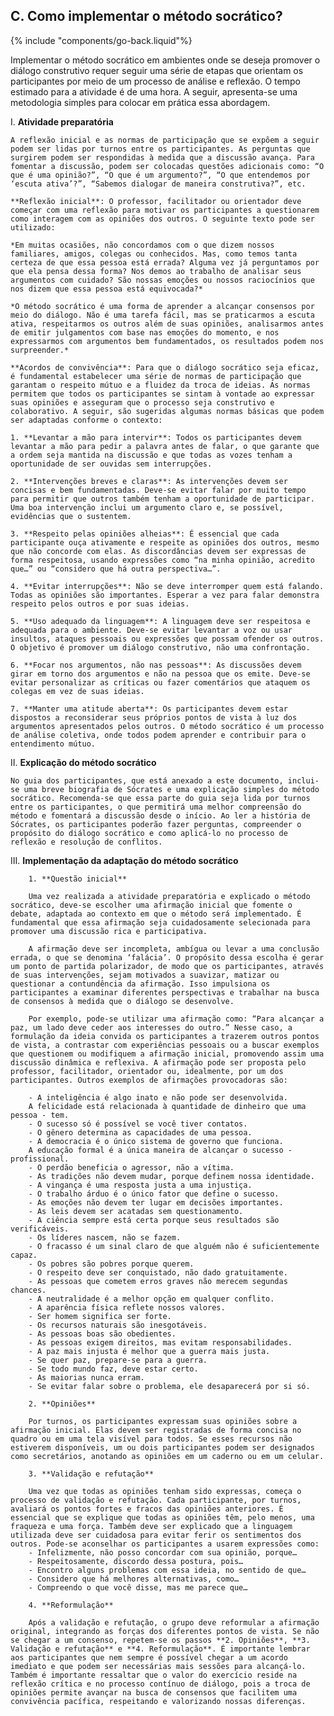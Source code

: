 ## C. Como implementar o método socrático?
{% include "components/go-back.liquid"%}

Implementar o método socrático em ambientes onde se deseja promover o diálogo construtivo requer seguir uma série de etapas que orientam os participantes por meio de um processo de análise e reflexão. O tempo estimado para a atividade é de uma hora. A seguir, apresenta-se uma metodologia simples para colocar em prática essa abordagem.

I.  **Atividade preparatória**

    A reflexão inicial e as normas de participação que se expõem a seguir podem ser lidas por turnos entre os participantes. As perguntas que surgirem podem ser respondidas à medida que a discussão avança. Para fomentar a discussão, podem ser colocadas questões adicionais como: “O que é uma opinião?”, “O que é um argumento?”, “O que entendemos por ‘escuta ativa’?”, “Sabemos dialogar de maneira construtiva?”, etc.

    **Reflexão inicial**: O professor, facilitador ou orientador deve começar com uma reflexão para motivar os participantes a questionarem como interagem com as opiniões dos outros. O seguinte texto pode ser utilizado:

    *Em muitas ocasiões, não concordamos com o que dizem nossos familiares, amigos, colegas ou conhecidos. Mas, como temos tanta certeza de que essa pessoa está errada? Alguma vez já perguntamos por que ela pensa dessa forma? Nos demos ao trabalho de analisar seus argumentos com cuidado? São nossas emoções ou nossos raciocínios que nos dizem que essa pessoa está equivocada?*

    *O método socrático é uma forma de aprender a alcançar consensos por meio do diálogo. Não é uma tarefa fácil, mas se praticarmos a escuta ativa, respeitarmos os outros além de suas opiniões, analisarmos antes de emitir julgamentos com base nas emoções do momento, e nos expressarmos com argumentos bem fundamentados, os resultados podem nos surpreender.*

    **Acordos de convivência**: Para que o diálogo socrático seja eficaz, é fundamental estabelecer uma série de normas de participação que garantam o respeito mútuo e a fluidez da troca de ideias. As normas permitem que todos os participantes se sintam à vontade ao expressar suas opiniões e asseguram que o processo seja construtivo e colaborativo. A seguir, são sugeridas algumas normas básicas que podem ser adaptadas conforme o contexto:

    1. **Levantar a mão para intervir**: Todos os participantes devem levantar a mão para pedir a palavra antes de falar, o que garante que a ordem seja mantida na discussão e que todas as vozes tenham a oportunidade de ser ouvidas sem interrupções.

    2. **Intervenções breves e claras**: As intervenções devem ser concisas e bem fundamentadas. Deve-se evitar falar por muito tempo para permitir que outros também tenham a oportunidade de participar. Uma boa intervenção inclui um argumento claro e, se possível, evidências que o sustentem.

    3. **Respeito pelas opiniões alheias**: É essencial que cada participante ouça ativamente e respeite as opiniões dos outros, mesmo que não concorde com elas. As discordâncias devem ser expressas de forma respeitosa, usando expressões como “na minha opinião, acredito que…” ou “considero que há outra perspectiva…”.

    4. **Evitar interrupções**: Não se deve interromper quem está falando. Todas as opiniões são importantes. Esperar a vez para falar demonstra respeito pelos outros e por suas ideias.

    5. **Uso adequado da linguagem**: A linguagem deve ser respeitosa e adequada para o ambiente. Deve-se evitar levantar a voz ou usar insultos, ataques pessoais ou expressões que possam ofender os outros. O objetivo é promover um diálogo construtivo, não uma confrontação.

    6. **Focar nos argumentos, não nas pessoas**: As discussões devem girar em torno dos argumentos e não na pessoa que os emite. Deve-se evitar personalizar as críticas ou fazer comentários que ataquem os colegas em vez de suas ideias.

    7. **Manter uma atitude aberta**: Os participantes devem estar dispostos a reconsiderar seus próprios pontos de vista à luz dos argumentos apresentados pelos outros. O método socrático é um processo de análise coletiva, onde todos podem aprender e contribuir para o entendimento mútuo.

II. **Explicação do método socrático**

    No guia dos participantes, que está anexado a este documento, inclui-se uma breve biografia de Sócrates e uma explicação simples do método socrático. Recomenda-se que essa parte do guia seja lida por turnos entre os participantes, o que permitirá uma melhor compreensão do método e fomentará a discussão desde o início. Ao ler a história de Sócrates, os participantes poderão fazer perguntas, compreender o propósito do diálogo socrático e como aplicá-lo no processo de reflexão e resolução de conflitos.

III.    **Implementação da adaptação do método socrático**

        1. **Questão inicial**

        Uma vez realizada a atividade preparatória e explicado o método socrático, deve-se escolher uma afirmação inicial que fomente o debate, adaptada ao contexto em que o método será implementado. É fundamental que essa afirmação seja cuidadosamente selecionada para promover uma discussão rica e participativa.

        A afirmação deve ser incompleta, ambígua ou levar a uma conclusão errada, o que se denomina ‘falácia’. O propósito dessa escolha é gerar um ponto de partida polarizador, de modo que os participantes, através de suas intervenções, sejam motivados a suavizar, matizar ou questionar a contundência da afirmação. Isso impulsiona os participantes a examinar diferentes perspectivas e trabalhar na busca de consensos à medida que o diálogo se desenvolve.

        Por exemplo, pode-se utilizar uma afirmação como: “Para alcançar a paz, um lado deve ceder aos interesses do outro.” Nesse caso, a formulação da ideia convida os participantes a trazerem outros pontos de vista, a contrastar com experiências pessoais ou a buscar exemplos que questionem ou modifiquem a afirmação inicial, promovendo assim uma discussão dinâmica e reflexiva. A afirmação pode ser proposta pelo professor, facilitador, orientador ou, idealmente, por um dos participantes. Outros exemplos de afirmações provocadoras são:

        - A inteligência é algo inato e não pode ser desenvolvida.
        A felicidade está relacionada à quantidade de dinheiro que uma pessoa - tem.
        - O sucesso só é possível se você tiver contatos.
        - O gênero determina as capacidades de uma pessoa.
        - A democracia é o único sistema de governo que funciona.
        A educação formal é a única maneira de alcançar o sucesso - profissional.
        - O perdão beneficia o agressor, não a vítima.
        - As tradições não devem mudar, porque definem nossa identidade.
        - A vingança é uma resposta justa a uma injustiça.
        - O trabalho árduo é o único fator que define o sucesso.
        - As emoções não devem ter lugar em decisões importantes.
        - As leis devem ser acatadas sem questionamento.
        - A ciência sempre está certa porque seus resultados são verificáveis.
        - Os líderes nascem, não se fazem.
        - O fracasso é um sinal claro de que alguém não é suficientemente capaz.
        - Os pobres são pobres porque querem.
        - O respeito deve ser conquistado, não dado gratuitamente.
        - As pessoas que cometem erros graves não merecem segundas chances.
        - A neutralidade é a melhor opção em qualquer conflito.
        - A aparência física reflete nossos valores.
        - Ser homem significa ser forte.
        - Os recursos naturais são inesgotáveis.
        - As pessoas boas são obedientes.
        - As pessoas exigem direitos, mas evitam responsabilidades.
        - A paz mais injusta é melhor que a guerra mais justa.
        - Se quer paz, prepare-se para a guerra.
        - Se todo mundo faz, deve estar certo.
        - As maiorias nunca erram.
        - Se evitar falar sobre o problema, ele desaparecerá por si só.

        2. **Opiniões**

        Por turnos, os participantes expressam suas opiniões sobre a afirmação inicial. Elas devem ser registradas de forma concisa no quadro ou em uma tela visível para todos. Se esses recursos não estiverem disponíveis, um ou dois participantes podem ser designados como secretários, anotando as opiniões em um caderno ou em um celular.

        3. **Validação e refutação**

        Uma vez que todas as opiniões tenham sido expressas, começa o processo de validação e refutação. Cada participante, por turnos, avaliará os pontos fortes e fracos das opiniões anteriores. É essencial que se explique que todas as opiniões têm, pelo menos, uma fraqueza e uma força. Também deve ser explicado que a linguagem utilizada deve ser cuidadosa para evitar ferir os sentimentos dos outros. Pode-se aconselhar os participantes a usarem expressões como:
        - Infelizmente, não posso concordar com sua opinião, porque…
        - Respeitosamente, discordo dessa postura, pois…
        - Encontro alguns problemas com essa ideia, no sentido de que…
        - Considero que há melhores alternativas, como…
        - Compreendo o que você disse, mas me parece que…

        4. **Reformulação**

        Após a validação e refutação, o grupo deve reformular a afirmação original, integrando as forças dos diferentes pontos de vista. Se não se chegar a um consenso, repetem-se os passos **2. Opiniões**, **3. Validação e refutação** e **4. Reformulação**. É importante lembrar aos participantes que nem sempre é possível chegar a um acordo imediato e que podem ser necessárias mais sessões para alcançá-lo. Também é importante ressaltar que o valor do exercício reside na reflexão crítica e no processo contínuo de diálogo, pois a troca de opiniões permite avançar na busca de consensos que facilitem uma convivência pacífica, respeitando e valorizando nossas diferenças.
